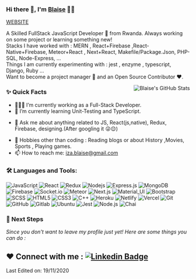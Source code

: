 ### Hi there 👋, I'm [Blaise](https://blaise82.github.io/portfolio/) 👨‍💻
[WEBSITE](https://blaise82.github.io/portfolio/)
<br/>

<p>
A Skilled FullStack JavaScript Developer 🚀 from Rwanda. Always working on some project or learning something new!
<br/>
Stacks I have worked with : MERN , React+Firebase ,React-Native+Firebase, Meteor+React , Next+React, Makefile/Package.Json, PHP-SQL, Node-Express, ...
<br/>  
Things I am currently experimenting with : jest , enzyme , typescript, Django, Ruby ...
<br/>
Want to become a project manager 💸 and an Open Source Contributor ❤️.
</p>


  <img align="right" alt="Blaise's GitHub Stats" src="https://github-readme-stats.vercel.app/api?username=blaise82&show_icons=true$hide_border=true" />
  
### ✨ Quick Facts

- 👨🏽‍💻 I’m currently working as a Full-Stack Developer.
- 🌱 I’m currently learning Unit-Testing and TypeScript.
<!--- 🤔 I’m looking for help for my future MERN projects.-->
- 💬 Ask me about anything related to JS, React(js,native), Redux, Firebase, designing.(After googling it 😜😌)
<!--- ⚡️ Fun-Fact: I sleep at 6am 🙃. -->
- 🎿 Hobbies other than coding : Reading blogs or about History ,Movies, Sports , Playing games.
- 📫 How to reach me: iza.blaise@gmail.com
<!-- - 📝 [Resume](https://drive.google.com/drive/folders/1VxDtIflu5nThxTtm8COG_eh_1FkjF3Jj) -->

### 🛠️ Languages and Tools:

![JavaScript](https://img.shields.io/badge/-JavaScript-black?style=flat-square&logo=javascript)
![React](https://img.shields.io/badge/-React-black?style=flat-square&logo=react)
![Redux](https://img.shields.io/badge/-Redux-black?style=flat-square&logo=Redux)
![Nodejs](https://img.shields.io/badge/-Nodejs-black?style=flat-square&logo=Node.js)
![Express.js](https://img.shields.io/badge/-Express-black?style=flat-square&logo=expressjs)
![MongoDB](https://img.shields.io/badge/-MongoDB-black?style=flat-square&logo=mongodb)
![Firebase](https://img.shields.io/badge/-Firebase-black?style=flat-square&logo=Firebase)
![Socket.io](https://img.shields.io/badge/-Socket-black?style=flat-square&logo=socket.io)
![Meteor](https://img.shields.io/badge/-Meteor-black?style=flat-square&logo=Meteor)
![Next.js](https://img.shields.io/badge/-Next-black?style=flat-square&logo=Next.js)
![Material_UI](https://img.shields.io/badge/-Material_UI-black?style=flat-square&logo=material-ui)
![Bootstrap](https://img.shields.io/badge/-Bootstrap-black?style=flat-square&logo=bootstrap)
![SCSS](https://img.shields.io/badge/-SCSS-black?style=flat-square&logo=SASS)
![HTML5](https://img.shields.io/badge/-HTML5-black?style=flat-square&logo=html5&logoColor=white)
![CSS3](https://img.shields.io/badge/-CSS3-black?style=flat-square&logo=css3)
![C++](https://img.shields.io/badge/-C++-black?style=flat-square&logo=c)
![Heroku](https://img.shields.io/badge/-Heroku-black?style=flat-square&logo=heroku)
![Netlify](https://img.shields.io/badge/-Netlify-black?style=flat-square&logo=netlify)
![Vercel](https://img.shields.io/badge/-Vercel-black?style=flat-square&logo=vercel)
![Git](https://img.shields.io/badge/-Git-black?style=flat-square&logo=git)
![GitHub](https://img.shields.io/badge/-GitHub-black?style=flat-square&logo=github)
![Gitlab](https://img.shields.io/badge/-Gitlab-black?style=flat-square&logo=gitlab)
![Ubuntu](https://img.shields.io/badge/-Ubuntu-black?style=flat-square&logo=ubuntu)
![Jest](https://img.shields.io/badge/-Jest-black?style=flat-square&logo=Jest)
![Node.js](https://img.shields.io/badge/-Node-black?style=flat-square&logo=Node.js)
![Chai](https://img.shields.io/badge/-Chai-black?style=flat-square&logo=Chai)


### 👣 Next Steps

_Since you don't want to leave my profile just yet! Here are some things you can do :_


❤️ Connect with me : [![Linkedin Badge](https://img.shields.io/badge/-Blaise-blue?style=flat-square&logo=Linkedin&logoColor=white&link=https://www.linkedin.com/in/blaise-izabayo-770023188/)](https://www.linkedin.com/in/blaise-izabayo-770023188/)
----

Last Edited on: 19/11/2020
